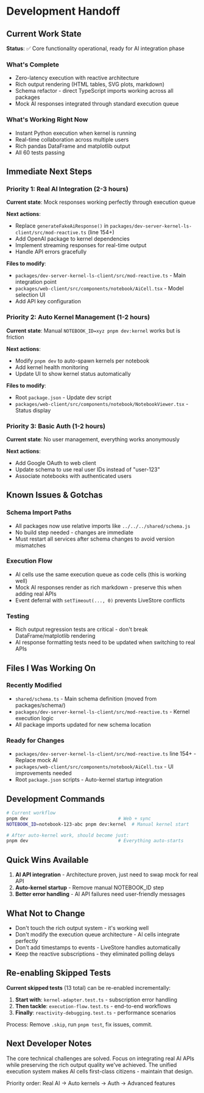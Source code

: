 # Development Handoff

## Current Work State

**Status**: ✅ Core functionality operational, ready for AI integration phase

### What's Complete
- Zero-latency execution with reactive architecture
- Rich output rendering (HTML tables, SVG plots, markdown)
- Schema refactor - direct TypeScript imports working across all packages
- Mock AI responses integrated through standard execution queue

### What's Working Right Now
- Instant Python execution when kernel is running
- Real-time collaboration across multiple users
- Rich pandas DataFrame and matplotlib output
- All 60 tests passing

## Immediate Next Steps

### Priority 1: Real AI Integration (2-3 hours)
**Current state**: Mock responses working perfectly through execution queue

**Next actions**:
- Replace `generateFakeAiResponse()` in `packages/dev-server-kernel-ls-client/src/mod-reactive.ts` (line 154+)
- Add OpenAI package to kernel dependencies
- Implement streaming responses for real-time output
- Handle API errors gracefully

**Files to modify**:
- `packages/dev-server-kernel-ls-client/src/mod-reactive.ts` - Main integration point
- `packages/web-client/src/components/notebook/AiCell.tsx` - Model selection UI
- Add API key configuration

### Priority 2: Auto Kernel Management (1-2 hours)  
**Current state**: Manual `NOTEBOOK_ID=xyz pnpm dev:kernel` works but is friction

**Next actions**:
- Modify `pnpm dev` to auto-spawn kernels per notebook
- Add kernel health monitoring
- Update UI to show kernel status automatically

**Files to modify**:
- Root `package.json` - Update dev script
- `packages/web-client/src/components/notebook/NotebookViewer.tsx` - Status display

### Priority 3: Basic Auth (1-2 hours)
**Current state**: No user management, everything works anonymously

**Next actions**:
- Add Google OAuth to web client
- Update schema to use real user IDs instead of "user-123"
- Associate notebooks with authenticated users

## Known Issues & Gotchas

### Schema Import Paths
- All packages now use relative imports like `../../../shared/schema.js`
- No build step needed - changes are immediate
- Must restart all services after schema changes to avoid version mismatches

### Execution Flow
- AI cells use the same execution queue as code cells (this is working well)
- Mock AI responses render as rich markdown - preserve this when adding real APIs
- Event deferral with `setTimeout(..., 0)` prevents LiveStore conflicts

### Testing
- Rich output regression tests are critical - don't break DataFrame/matplotlib rendering
- AI response formatting tests need to be updated when switching to real APIs

## Files I Was Working On

### Recently Modified
- `shared/schema.ts` - Main schema definition (moved from packages/schema/)
- `packages/dev-server-kernel-ls-client/src/mod-reactive.ts` - Kernel execution logic
- All package imports updated for new schema location

### Ready for Changes
- `packages/dev-server-kernel-ls-client/src/mod-reactive.ts` line 154+ - Replace mock AI
- `packages/web-client/src/components/notebook/AiCell.tsx` - UI improvements needed
- Root `package.json` scripts - Auto-kernel startup integration

## Development Commands

```bash
# Current workflow
pnpm dev                                 # Web + sync
NOTEBOOK_ID=notebook-123-abc pnpm dev:kernel  # Manual kernel start

# After auto-kernel work, should become just:
pnpm dev                                 # Everything auto-starts
```

## Quick Wins Available

1. **AI API integration** - Architecture proven, just need to swap mock for real API
2. **Auto-kernel startup** - Remove manual NOTEBOOK_ID step  
3. **Better error handling** - AI API failures need user-friendly messages

## What Not to Change

- Don't touch the rich output system - it's working well
- Don't modify the execution queue architecture - AI cells integrate perfectly
- Don't add timestamps to events - LiveStore handles automatically
- Keep the reactive subscriptions - they eliminated polling delays

## Re-enabling Skipped Tests

**Current skipped tests** (13 total) can be re-enabled incrementally:

1. **Start with**: `kernel-adapter.test.ts` - subscription error handling
2. **Then tackle**: `execution-flow.test.ts` - end-to-end workflows  
3. **Finally**: `reactivity-debugging.test.ts` - performance scenarios

Process: Remove `.skip`, run `pnpm test`, fix issues, commit.

## Next Developer Notes

The core technical challenges are solved. Focus on integrating real AI APIs while preserving the rich output quality we've achieved. The unified execution system makes AI cells first-class citizens - maintain that design.

Priority order: Real AI → Auto kernels → Auth → Advanced features